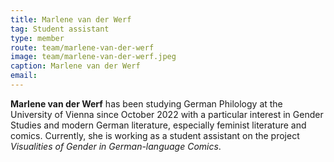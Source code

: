 ```yaml
---
title: Marlene van der Werf
tag: Student assistant
type: member
route: team/marlene-van-der-werf
image: team/marlene-van-der-werf.jpeg
caption: Marlene van der Werf
email:
---
```


**Marlene van der Werf** has been studying German Philology at the University of Vienna since October 2022 with a particular interest in Gender Studies and modern German literature, especially feminist literature and comics. Currently, she is working as a student assistant on the project _Visualities of Gender in German-language Comics_.
<!-- more -->
